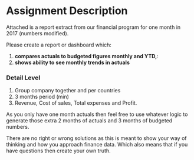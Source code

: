 # Assignment Description

Attached is a report extract from our financial program for one month in 2017 (numbers modified).

Please create a report or dashboard which:

1. **compares actuals to budgeted figures monthly and YTD,**:
2. **shows ability to see monthly trends in actuals**

### Detail Level

1. Group company together and per countries
2. 3 months period (min)
3. Revenue, Cost of sales, Total expenses and Profit.

As you only have one month actuals then feel free to use whatever logic to generate those extra 2 months of actuals and 3 months of budgeted numbers.

There are no right or wrong solutions as this is meant to show your way of thinking and how you approach finance data.  Which also means that if you have questions then create your own truth.
